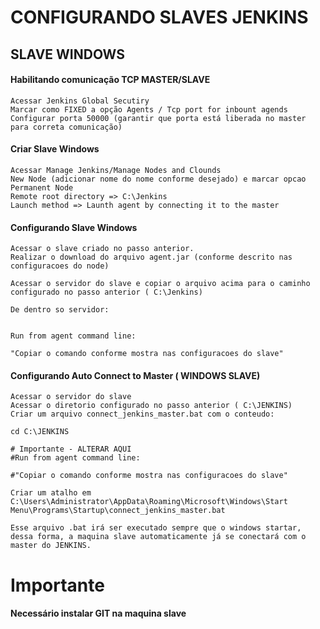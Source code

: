 # CONFIGURANDO SLAVES JENKINS

## SLAVE WINDOWS

#### Habilitando comunicação TCP MASTER/SLAVE

```
Acessar Jenkins Global Secutiry
Marcar como FIXED a opção Agents / Tcp port for inbount agends
Configurar porta 50000 (garantir que porta está liberada no master para correta comunicação)
```

#### Criar Slave Windows

```
Acessar Manage Jenkins/Manage Nodes and Clounds
New Node (adicionar nome do nome conforme desejado) e marcar opcao Permanent Node
Remote root directory => C:\Jenkins
Launch method => Launth agent by connecting it to the master
```


#### Configurando Slave Windows

```
Acessar o slave criado no passo anterior.
Realizar o download do arquivo agent.jar (conforme descrito nas configuracoes do node)

Acessar o servidor do slave e copiar o arquivo acima para o caminho configurado no passo anterior ( C:\Jenkins)

De dentro so servidor:


Run from agent command line:

"Copiar o comando conforme mostra nas configuracoes do slave"
```

#### Configurando Auto Connect to Master ( WINDOWS SLAVE)
```
Acessar o servidor do slave
Acessar o diretorio configurado no passo anterior ( C:\JENKINS)
Criar um arquivo connect_jenkins_master.bat com o conteudo:

cd C:\JENKINS

# Importante - ALTERAR AQUI
#Run from agent command line:

#"Copiar o comando conforme mostra nas configuracoes do slave"

Criar um atalho em C:\Users\Administrator\AppData\Roaming\Microsoft\Windows\Start Menu\Programs\Startup\connect_jenkins_master.bat

Esse arquivo .bat irá ser executado sempre que o windows startar, dessa forma, a maquina slave automaticamente já se conectará com o master do JENKINS.

```

# Importante

#### Necessário instalar GIT na maquina slave
